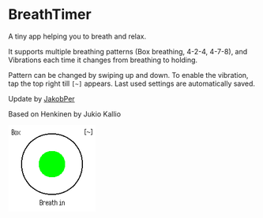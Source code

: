 # BreathTimer

A tiny app helping you to breath and relax.

It supports multiple breathing patterns (Box breathing, 4-2-4, 4-7-8), and Vibrations each time it changes from breathing to holding. 

Pattern can be changed by swiping up and down. To enable the vibration, tap the top right till `[~]` appears. Last used settings are automatically saved.

Update by [JakobPer](https://github.com/jakobper)

Based on Henkinen by Jukio Kallio

![](screenshot1.png) 
